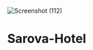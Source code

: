 ![Screenshot (112)](https://user-images.githubusercontent.com/85219856/174807018-2e017708-b796-49ef-ab55-6d961f6d2d58.png)
# Sarova-Hotel
